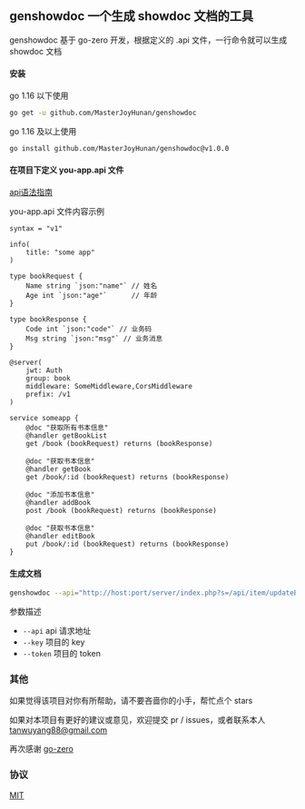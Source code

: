 ## genshowdoc 一个生成 showdoc 文档的工具

genshowdoc 基于 go-zero 开发，根据定义的 .api 文件，一行命令就可以生成 showdoc 文档

#### 安装

go 1.16 以下使用
```sh
go get -u github.com/MasterJoyHunan/genshowdoc
```
go 1.16 及以上使用
```sh
go install github.com/MasterJoyHunan/genshowdoc@v1.0.0
```

#### 在项目下定义 you-app.api 文件

[api语法指南](https://go-zero.dev/cn/docs/design/grammar)

you-app.api 文件内容示例

```api
syntax = "v1"

info(
	title: "some app"
)

type bookRequest {
    Name string `json:"name"` // 姓名
    Age int `json:"age"`      // 年龄
}

type bookResponse {
    Code int `json:"code"` // 业务码
    Msg string `json:"msg"` // 业务消息
}

@server(
    jwt: Auth
    group: book
    middleware: SomeMiddleware,CorsMiddleware
    prefix: /v1
)

service someapp {
    @doc "获取所有书本信息"
    @handler getBookList
    get /book (bookRequest) returns (bookResponse)

    @doc "获取书本信息"
    @handler getBook
    get /book/:id (bookRequest) returns (bookResponse)

    @doc "添加书本信息"
    @handler addBook
    post /book (bookRequest) returns (bookResponse)

    @doc "获取书本信息"
    @handler editBook
    put /book/:id (bookRequest) returns (bookResponse)
}
```

#### 生成文档

```sh
genshowdoc --api="http://host:port/server/index.php?s=/api/item/updateByApi" --key="you_key" --token="you_token" xxx.api
```

参数描述

* `--api` api 请求地址
* `--key` 项目的 key
* `--token` 项目的 token

### 其他

如果觉得该项目对你有所帮助，请不要吝啬你的小手，帮忙点个 stars

如果对本项目有更好的建议或意见，欢迎提交 pr / issues，或者联系本人 tanwuyang88@gmail.com

再次感谢 [go-zero](https://github.com/zeromicro/go-zero)

### 协议

[MIT](https://github.com/MasterJoyHunan/genshowdoc/blob/master/LICENSE)